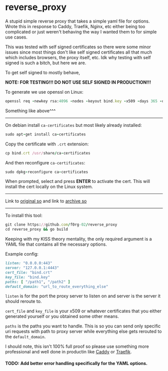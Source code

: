 # reverse_proxy
A stupid simple reverse proxy that takes a simple yaml file for options. Wrote this in response to Caddy, Traefik, Nginx, etc either being too complicated or just weren't behaving the way I wanted them to for simple use cases.

This was tested with self signed certificates so there were some minor issues since most things don't like self signed certificates all that much which includes browsers, the proxy itself, etc. Idk why testing with self signed is such a bitch, but here we are.

To get self signed to mostly behave,

**NOTE: FOR TESTING!!! DO NOT USE SELF SIGNED IN PRODUCTION!!!**

To generate we use openssl on Linux:

```ruby
openssl req -newkey rsa:4096 -nodes -keyout bind.key -x509 -days 365 -out bind.crt -addext 'subjectAltName = IP:127.0.0.1' -subj '/C=US/ST=CA/L=SanFrancisco/O=MyCompany/OU=RND/CN=localhost/'
```

Something like above^^^

------

On debian install `ca-certificates` but most likely already installed:

```ruby
sudo apt-get install ca-certificates
```

Copy the certificate with `.crt` extension:

```ruby
cp bind.crt /usr/share/ca-certificates
```

And then reconfigure `ca-certificates`:

```ruby
sudo dpkg-reconfigure ca-certificates
```

When prompted, select and press **ENTER** to activate the cert. This will install the cert locally on the Linux system. 

------

Link to [original so](https://unix.stackexchange.com/a/90607) and link to [archive so](https://web.archive.org/web/20230729053542/https://unix.stackexchange.com/questions/90450/adding-a-self-signed-certificate-to-the-trusted-list/90607)

------

To install this tool:

```ruby
git clone https://github.com/f0rg-02/reverse_proxy
cd reverse_proxy && go build
```

Keeping with my KISS theory mentality, the only required argument is a YAML file that contains all the necessary options.

Example config:

```ruby
listen: "0.0.0.0:443"
server: "127.0.0.1:4443"
cert_file: "bind.crt"
key_file: "bind.key"
paths: [ "/path1", "/path2" ]
default_domain: "url_to_route_everything_else"
```

`listen` is for the port the proxy server to listen on and server is the server it should reroute to.

`cert_file` and `key_file` is your x509 or whatever certificates that you either generated yourself or you obtained some other means.

`paths` is the paths you want to handle. This is so you can send only specific uri requests with path to proxy server while everything else gets rerouted to the `default_domain`.

I should note, this isn't 100% full proof so please use something more professional and well done in productin like [Caddy](https://caddyserver.com/) or [Traefik](https://traefik.io/traefik/).

#### TODO: Add better error handling specifically for the YAML options.
